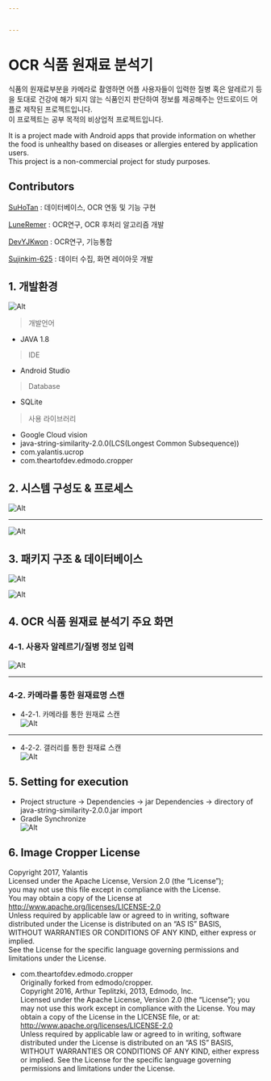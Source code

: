 ```yaml
---


---
```


<h1 id="ocr-식품-원재료-분석기">OCR 식품 원재료 분석기</h1>
<p>식품의 원재료부분을 카메라로 촬영하면 어플 사용자들이 입력한 질병 혹은 알레르기 등을 토대로 건강에 해가 되지 않는 식품인지 판단하여 정보를 제공해주는 안드로이드 어플로 제작된 프로젝트입니다.<br>
이 프로젝트는 공부 목적의 비상업적 프로젝트입니다.</p>
<p>It is a project made with Android apps that provide information on whether the food is unhealthy based on diseases or allergies entered by application users.<br>
This project is a non-commercial project for study purposes.</p>
<h2 id="contributors">Contributors</h2>
<p><a href="https://github.com/SuHoTan">SuHoTan</a> : 데이터베이스, OCR 연동 및 기능 구현</p>
<p><a href="https://github.com/LuneRemer">LuneRemer</a> : OCR연구, OCR 후처리 알고리즘 개발</p>
<p><a href="https://github.com/DevYJKwon">DevYJKwon</a> : OCR연구, 기능통합</p>
<p><a href="https://github.com/Sujinkim-625">Sujinkim-625</a> : 데이터 수집, 화면 레이아웃 개발</p>
<h2 id="개발환경">1. 개발환경</h2>
<p><img src="md/%EA%B0%9C%EB%B0%9C%ED%99%98%EA%B2%BD.PNG" alt="Alt"></p>
<blockquote>
<p>개발언어</p>
</blockquote>
<ul>
<li>JAVA 1.8</li>
</ul>
<blockquote>
<p>IDE</p>
</blockquote>
<ul>
<li>Android Studio</li>
</ul>
<blockquote>
<p>Database</p>
</blockquote>
<ul>
<li>SQLite</li>
</ul>
<blockquote>
<p>사용 라이브러리</p>
</blockquote>
<ul>
<li>Google Cloud vision</li>
<li>java-string-similarity-2.0.0(LCS(Longest Common Subsequence))</li>
<li>com.yalantis.ucrop</li>
<li>com.theartofdev.edmodo.cropper</li>
</ul>
<h2 id="시스템-구성도--프로세스">2. 시스템 구성도 &amp; 프로세스</h2>
<p><img src="md/%EC%8B%9C%EC%8A%A4%ED%85%9C%EA%B5%AC%EC%84%B1%EB%8F%84.PNG" alt="Alt"></p>
<hr>
<p><img src="md/%ED%94%84%EB%A1%9C%EC%84%B8%EC%8A%A4.PNG" alt="Alt"></p>
<h2 id="패키지-구조--데이터베이스">3. 패키지 구조 &amp; 데이터베이스</h2>
<p><img src="md/%ED%8C%A8%ED%82%A4%EC%A7%80%EA%B5%AC%EC%A1%B0.PNG" alt="Alt"></p>
<p><img src="md/%EB%8D%B0%EC%9D%B4%ED%84%B0%EB%B2%A0%EC%9D%B4%EC%8A%A4%EB%AA%A8%EB%8D%B8%EB%A7%81.PNG" alt="Alt"></p>
<h2 id="ocr-식품-원재료-분석기-주요-화면">4. OCR 식품 원재료 분석기 주요 화면</h2>
<h3 id="사용자-알레르기질병-정보-입력">4-1. 사용자 알레르기/질병 정보 입력</h3>
<p><img src="md/%EC%A7%88%EB%B3%91%EC%A0%95%EB%B3%B4%EC%9E%85%EB%A0%A5.PNG" alt="Alt"></p>
<hr>
<h3 id="카메라를-통한-원재료명-스캔">4-2. 카메라를 통한 원재료명 스캔</h3>
<ul>
<li>4-2-1. 카메라를 통한 원재료 스캔<br>
<img src="md/%EC%9B%90%EC%9E%AC%EB%A3%8C%EB%B6%84%EC%84%9D.gif" alt="Alt"></li>
</ul>
<hr>
<ul>
<li>4-2-2. 갤러리를 통한 원재료 스캔<br>
<img src="md/%EA%B0%A4%EB%9F%AC%EB%A6%AC%EC%9B%90%EC%9E%AC%EB%A3%8C%EB%B6%84%EC%84%9D.gif" alt="Alt"></li>
</ul>
<h2 id="setting-for-execution">5. Setting for execution</h2>
<ul>
<li>Project structure -&gt; Dependencies -&gt; jar Dependencies -&gt; directory of java-string-similarity-2.0.0.jar import</li>
<li>Gradle Synchronize<br>
<img src="md/%EC%84%B8%ED%8C%85.PNG" alt="Alt"></li>
</ul>
<h2 id="image-cropper-license">6. Image Cropper License</h2>
<p>Copyright 2017, Yalantis<br>
Licensed under the Apache License, Version 2.0 (the “License”);<br>
you may not use this file except in compliance with the License.<br>
You may obtain a copy of the License at<br>
<a href="http://www.apache.org/licenses/LICENSE-2.0">http://www.apache.org/licenses/LICENSE-2.0</a><br>
Unless required by applicable law or agreed to in writing, software<br>
distributed under the License is distributed on an “AS IS” BASIS,<br>
WITHOUT WARRANTIES OR CONDITIONS OF ANY KIND, either express or implied.<br>
See the License for the specific language governing permissions and<br>
limitations under the License.</p>
<ul>
<li>com.theartofdev.edmodo.cropper<br>
Originally forked from edmodo/cropper.<br>
Copyright 2016, Arthur Teplitzki, 2013, Edmodo, Inc.<br>
Licensed under the Apache License, Version 2.0 (the “License”); you may not use this work except in compliance with the License. You may obtain a copy of the License in the LICENSE file, or at:<br>
<a href="http://www.apache.org/licenses/LICENSE-2.0">http://www.apache.org/licenses/LICENSE-2.0</a><br>
Unless required by applicable law or agreed to in writing, software distributed under the License is distributed on an “AS IS” BASIS, WITHOUT WARRANTIES OR CONDITIONS OF ANY KIND, either express or implied. See the License for the specific language governing permissions and limitations under the License.</li>
</ul>

